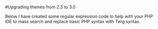 #Upgrading themes from 2.3 to 3.0

Below I have created some regular expression code to help with your PHP IDE to mass search and replace basic PHP syntax with Twig syntax.

<code>
<?php echo $var; ?>
</code>  
